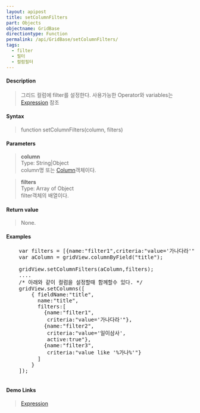 ```yaml
---
layout: apipost
title: setColumnFilters
part: Objects
objectname: GridBase
directiontype: Function
permalink: /api/GridBase/setColumnFilters/
tags:
  - filter
  - 필터
  - 컬럼필터
---
```



#### Description

> 그리드 컬럼에 filter를 설정한다.
> 사용가능한 Operator와 variables는 [Expression](http://demo.realgrid.com/Demo/ExpressionConcept) 참조

#### Syntax

> function setColumnFilters(column, filters)

#### Parameters

> **column**  
> Type: String\|Object  
> column명 또는 [Column](/api/types/DataColumn/)객체이다.  

> **filters**  
> Type: Array of Object  
> filter객체의 배열이다.  

#### Return value

> None.

#### Examples 

<pre class="prettyprint">
    var filters = [{name:"filter1",criteria:"value='가나다라'"},{name:"filter2",criteria:"value='가나다라'", active:true}];
    var aColumn = gridView.columnByField("title");

    gridView.setColumnFilters(aColumn,filters);
    ....
    /* 아래와 같이 컬럼을 설정할때 함께할수 있다. */
    gridView.setColumns([
        { fieldName:"title", 
          name:"title",
          filters:[
            {name:"filter1",
             criteria:"value='가나다라'"},
            {name:"filter2",
             criteria:"value='일이삼사',
             active:true"},
            {name:"filter3",
             criteria:"value like '%가나%'"}
          ]
        }
    ]);

</pre>

#### Demo Links
> [Expression](http://demo.realgrid.com/Demo/ExpressionConcept)